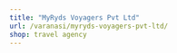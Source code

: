 ```yaml
---
title: "MyRyds Voyagers Pvt Ltd"
url: /varanasi/myryds-voyagers-pvt-ltd/
shop: travel agency
---
```


